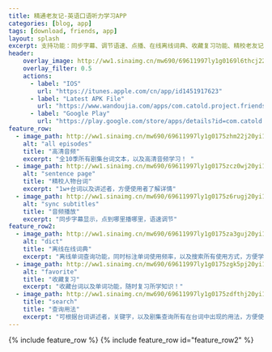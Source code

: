 ```yaml
---
title: 精通老友记-英语口语听力学习APP
categories: [blog, app]
tags: [download, friends, app]
layout: splash
excerpt: 支持功能：同步字幕、调节语速、点播、在线离线词典、收藏复习功能、精校老友记全季剧本！ [Android更新日志](/blog/app/friends-app-android-changelog) [IOS更新日志](/blog/app/friends-app-ios-changelog)
header:
    overlay_image: http://ww1.sinaimg.cn/mw690/69611997ly1g0169l6thcj22801e01kz.jpg
    overlay_filter: 0.5
    actions:
      - label: "IOS"
        url: "https://itunes.apple.com/cn/app/id1451917623"
      - label: "Latest APK File"
        url: "https://www.wandoujia.com/apps/com.catold.project.friends/download/dot?ch=detail_normal_dl"
      - label: "Google Play"
        url: "https://play.google.com/store/apps/details?id=com.catold.project.friends"
feature_row:
  - image_path: http://ww1.sinaimg.cn/mw690/69611997ly1g0175zhm22j20yi1pcag8.jpg
    alt: "all episodes"
    title: "高清音频"
    excerpt: "全10季所有剧集台词文本，以及高清音频学习！ "
  - image_path: http://ww1.sinaimg.cn/mw690/69611997ly1g0175zcz0wj20yi1pcn4c.jpg
    alt: "sentence page"
    title: "精校人物台词"
    excerpt: "1w+台词以及讲述者，方便使用者了解详情"
  - image_path: http://ww1.sinaimg.cn/mw690/69611997ly1g0175z6rugj20yi1pctex.jpg
    alt: "sync subtitles"
    title: "音频播放"
    excerpt: "同步字幕显示，点到哪里播哪里，语速调节"
feature_row2:
  - image_path: http://ww1.sinaimg.cn/mw690/69611997ly1g0175za3guj20yi1pcafp.jpg
    alt: "dict"
    title: "离线在线词典"
    excerpt: "离线单词查询功能，同时标注单词使用频率，以及搜索所有使用方式，方便学习者了解该单词的重要程度！ "
  - image_path: http://ww1.sinaimg.cn/mw690/69611997ly1g0175zgk5pj20yi1pcq81.jpg
    alt: "favorite"
    title: "收藏复习"
    excerpt: "收藏台词以及单词功能，随时复习所学知识！"
  - image_path: http://ww1.sinaimg.cn/mw690/69611997ly1g0175zdfthj20yi1pcwji.jpg
    title: "search"
    title: "查询用法"
    excerpt: "可根据台词讲述者，关键字，以及剧集查询所有在台词中出现的用法，方便使用者快速掌握单词使用方式！"
---
```


{% include feature_row %}
{% include feature_row id="feature_row2" %}